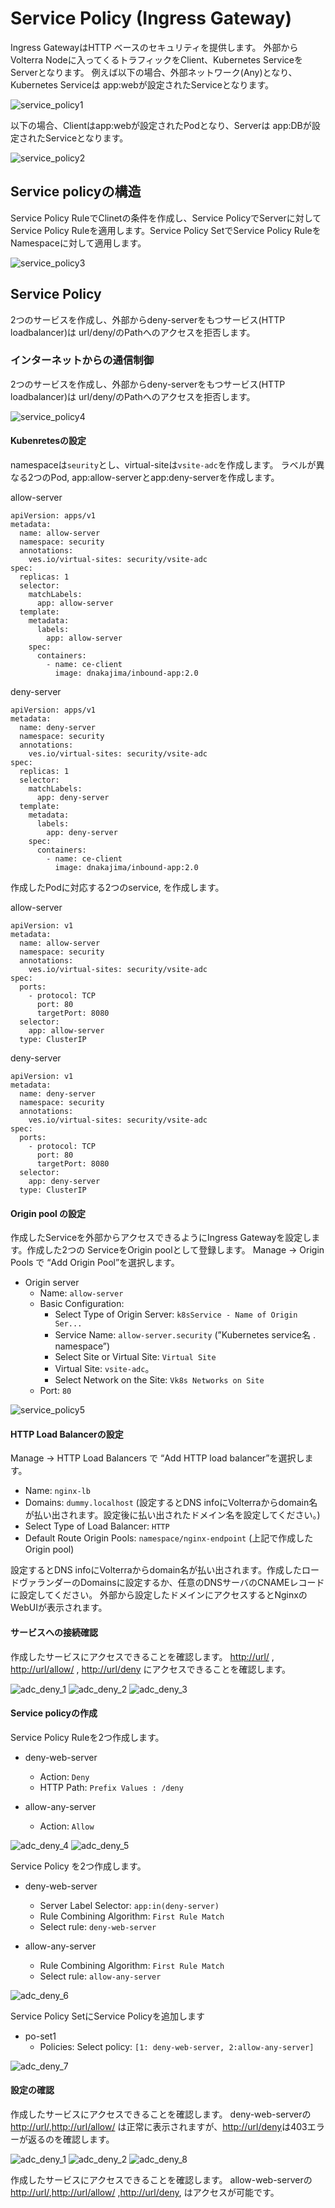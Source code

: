 # Service Policy (Ingress Gateway)

Ingress GatewayはHTTP ベースのセキュリティを提供します。
外部からVolterra Nodeに入ってくるトラフィックをClient、Kubernetes ServiceをServerとなります。
例えば以下の場合、外部ネットワーク(Any)となり、Kubernetes Serviceは app:webが設定されたServiceとなります。

![service_policy1](./pics/service_policy1.png)

以下の場合、Clientはapp:webが設定されたPodとなり、Serverは app:DBが設定されたServiceとなります。

![service_policy2](./pics/service_policy2.png)

## Service policyの構造

Service Policy RuleでClinetの条件を作成し、Service PolicyでServerに対してService Policy Ruleを適用します。Service Policy SetでService Policy RuleをNamespaceに対して適用します。

![service_policy3](./pics/service_policy3.png)

## Service Policy

2つのサービスを作成し、外部からdeny-serverをもつサービス(HTTP loadbalancer)は url/deny/のPathへのアクセスを拒否します。

### インターネットからの通信制御

2つのサービスを作成し、外部からdeny-serverをもつサービス(HTTP loadbalancer)は url/deny/のPathへのアクセスを拒否します。

![service_policy4](./pics/service_policy4.png)

#### Kubenretesの設定

namespaceは`seurity`とし、virtual-siteは`vsite-adc`を作成します。
ラベルが異なる2つのPod, app:allow-serverとapp:deny-serverを作成します。

allow-server

```kind: Deployment
apiVersion: apps/v1
metadata:
  name: allow-server
  namespace: security
  annotations:
    ves.io/virtual-sites: security/vsite-adc
spec:
  replicas: 1
  selector:
    matchLabels:
      app: allow-server
  template:
    metadata:
      labels:
        app: allow-server
    spec:
      containers:
        - name: ce-client
          image: dnakajima/inbound-app:2.0
```

deny-server

```kind: Deployment
apiVersion: apps/v1
metadata:
  name: deny-server
  namespace: security
  annotations:
    ves.io/virtual-sites: security/vsite-adc
spec:
  replicas: 1
  selector:
    matchLabels:
      app: deny-server
  template:
    metadata:
      labels:
        app: deny-server
    spec:
      containers:
        - name: ce-client
          image: dnakajima/inbound-app:2.0
```

作成したPodに対応する2つのservice, を作成します。

allow-server

```kind: Service
apiVersion: v1
metadata:
  name: allow-server
  namespace: security
  annotations:
    ves.io/virtual-sites: security/vsite-adc
spec:
  ports:
    - protocol: TCP
      port: 80
      targetPort: 8080
  selector:
    app: allow-server
  type: ClusterIP
```

deny-server

```kind: Service
apiVersion: v1
metadata:
  name: deny-server
  namespace: security
  annotations:
    ves.io/virtual-sites: security/vsite-adc
spec:
  ports:
    - protocol: TCP
      port: 80
      targetPort: 8080
  selector:
    app: deny-server
  type: ClusterIP
```

#### Origin pool の設定

作成したServiceを外部からアクセスできるようにIngress Gatewayを設定します。作成した2つの ServiceをOrigin poolとして登録します。 Manage -> Origin Pools で “Add Origin Pool”を選択します。

- Origin server
  - Name: `allow-server`
  - Basic Configuration:
    - Select Type of Origin Server: `k8sService - Name of Origin Ser...`
    - Service Name: `allow-server.security` (”Kubernetes service名 . namespace”)
    - Select Site or Virtual Site: `Virtual Site`
    - Virtual Site: `vsite-adc`。
    - Select Network on the Site: `Vk8s Networks on Site`
  - Port: `80`

![service_policy5](./pics/service_policy5.png)

#### HTTP Load Balancerの設定

Manage -> HTTP Load Balancers で “Add HTTP load balancer”を選択します。

- Name: `nginx-lb`
- Domains: `dummy.localhost` (設定するとDNS infoにVolterraからdomain名が払い出されます。設定後に払い出されたドメイン名を設定してください。)
- Select Type of Load Balancer: `HTTP`
- Default Route Origin Pools: `namespace/nginx-endpoint` (上記で作成したOrigin pool)

設定するとDNS infoにVolterraからdomain名が払い出されます。作成したロードヴァランダーのDomainsに設定するか、任意のDNSサーバのCNAMEレコードに設定してください。
外部から設定したドメインにアクセスするとNginxのWebUIが表示されます。

#### サービスへの接続確認

作成したサービスにアクセスできることを確認します。
<http://url/> , <http://url/allow/> , <http://url/deny> にアクセスできることを確認します。

![adc_deny_1](./pics/adc_deny_1.png)
![adc_deny_2](./pics/adc_deny_2.png)
![adc_deny_3](./pics/adc_deny_3.png)

#### Service policyの作成

Service Policy Ruleを2つ作成します。

- deny-web-server
  - Action: `Deny`
  - HTTP Path: `Prefix Values : /deny`

- allow-any-server
  - Action: `Allow`

![adc_deny_4](./pics/adc_deny_4.png)
![adc_deny_5](./pics/adc_deny_5.png)

Service Policy を2つ作成します。

- deny-web-server
  - Server Label Selector: `app:in(deny-server)`
  - Rule Combining Algorithm: `First Rule Match`
  - Select rule: `deny-web-server`

- allow-any-server
  - Rule Combining Algorithm: `First Rule Match`
  - Select rule: `allow-any-server`

![adc_deny_6](./pics/adc_deny_6.png)

Service Policy SetにService Policyを追加します

- po-set1
  - Policies: Select policy: `[1: deny-web-server, 2:allow-any-server]`

![adc_deny_7](./pics/adc_deny_7.png)

#### 設定の確認

作成したサービスにアクセスできることを確認します。
deny-web-serverの<http://url/>,<http://url/allow/> は正常に表示されますが、<http://url/deny>は403エラーが返るのを確認します。

![adc_deny_1](./pics/adc_deny_1.png)
![adc_deny_2](./pics/adc_deny_2.png)
![adc_deny_8](./pics/adc_deny_8.png)

作成したサービスにアクセスできることを確認します。
allow-web-serverの<http://url/>,<http://url/allow/> ,<http://url/deny>,  はアクセスが可能です。
